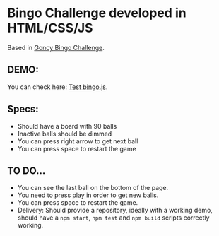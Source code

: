 # Bingo Challenge developed in HTML/CSS/JS
Based in [Goncy Bingo Challenge](https://github.com/goncy/bingo-challenge).  

## DEMO:  
You can check here: [Test bingo.js](https://codepen.io/ZeR0ByTe/full/ProwwB).

## Specs:  
* Should have a board with 90 balls  
* Inactive balls should be dimmed  
* You can press right arrow to get next ball  
* You can press space to restart the game  

## TO DO...  
* You can see the last ball on the bottom of the page.  
* You need to press play in order to get new balls.  
* You can press space to restart the game.  
* Delivery: Should provide a repository, ideally with a working demo, should have a `npm start`, `npm test` and `npm build` scripts correctly working.  


